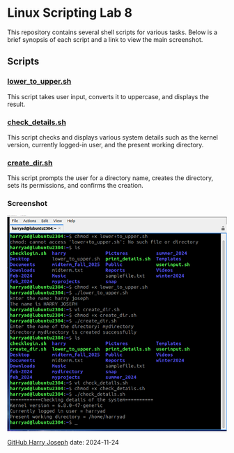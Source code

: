 # Linux Scripting Lab 8

This repository contains several shell scripts for various tasks. Below is a brief synopsis of each script and a link to view the main screenshot.

## Scripts

### [lower_to_upper.sh](lower_to_upper.sh)
This script takes user input, converts it to uppercase, and displays the result.


### [check_details.sh](check_details.sh)
This script checks and displays various system details such as the kernel version, currently logged-in user, and the present working directory.


### [create_dir.sh](create_dir.sh)
This script prompts the user for a directory name, creates the directory, sets its permissions, and confirms the creation.


### Screenshot

![Main Screenshot](MainScreenshotLab8a.png) 


[GitHub Harry Joseph](https://github.com/hjoseph777)
date: 2024-11-24
